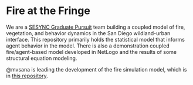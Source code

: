 # Fire at the Fringe

We are a [SESYNC Graduate Pursuit](https://www.sesync.org/opportunities/grad-themes-2014) team building a coupled model of fire, vegetation, and behavior dynamics in the San Diego wildland-urban interface. This repository primarily holds the statistical model that informs agent behavior in the model. There is also a demonstration coupled fire/agent-based model developed in NetLogo and the results of some structural equation modeling. 

@mvsana is leading the development of the fire simulation model, which is in [this repository](https://github.com/mvsaha/fire_sim).